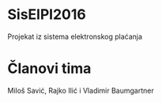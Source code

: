# SisElPl2016

Projekat iz sistema elektronskog plaćanja

# Članovi tima 
Miloš Savić, Rajko Ilić i Vladimir Baumgartner